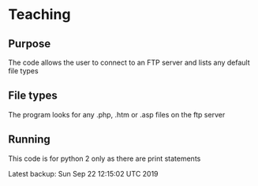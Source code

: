 # Teaching

## Purpose
The code allows the user to connect to an FTP
server and lists any default file types

## File types
The program looks for any .php, .htm or .asp
files on the ftp server

## Running
This code is for python 2 only as there are
print statements

Latest backup: Sun Sep 22 12:15:02 UTC 2019
